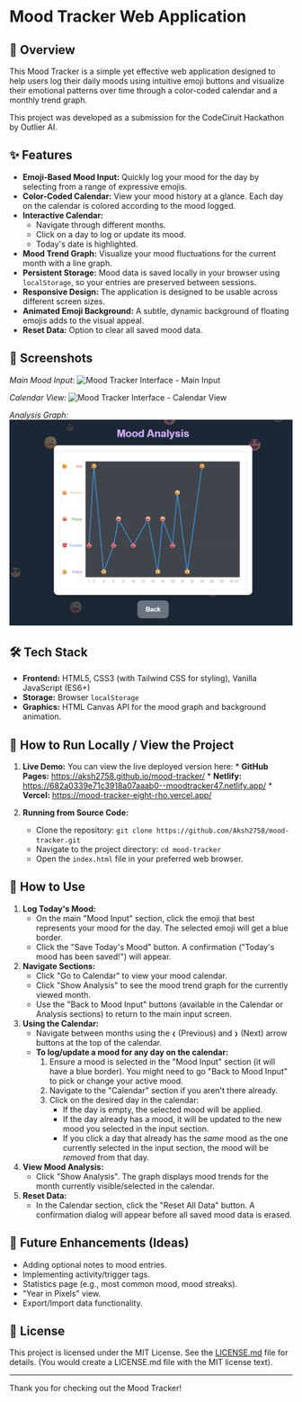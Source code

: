 # Mood Tracker Web Application

## 🌟 Overview

This Mood Tracker is a simple yet effective web application designed to help users log their daily moods using intuitive emoji buttons and visualize their emotional patterns over time through a color-coded calendar and a monthly trend graph.

This project was developed as a submission for the CodeCiruit Hackathon by Outlier AI.

## ✨ Features

*   **Emoji-Based Mood Input:** Quickly log your mood for the day by selecting from a range of expressive emojis.
*   **Color-Coded Calendar:** View your mood history at a glance. Each day on the calendar is colored according to the mood logged.
*   **Interactive Calendar:**
    *   Navigate through different months.
    *   Click on a day to log or update its mood.
    *   Today's date is highlighted.
*   **Mood Trend Graph:** Visualize your mood fluctuations for the current month with a line graph.
*   **Persistent Storage:** Mood data is saved locally in your browser using `localStorage`, so your entries are preserved between sessions.
*   **Responsive Design:** The application is designed to be usable across different screen sizes.
*   **Animated Emoji Background:** A subtle, dynamic background of floating emojis adds to the visual appeal.
*   **Reset Data:** Option to clear all saved mood data.

## 📸 Screenshots

*Main Mood Input:*
![Mood Tracker Interface - Main Input](assets/Main.png)

*Calendar View:*
![Mood Tracker Interface - Calendar View](assets/Calendar.png)

*Analysis Graph:*
![Mood Tracker Interface - Analysis Graph](assets/Graph.png)

## 🛠️ Tech Stack

*   **Frontend:** HTML5, CSS3 (with Tailwind CSS for styling), Vanilla JavaScript (ES6+)
*   **Storage:** Browser `localStorage`
*   **Graphics:** HTML Canvas API for the mood graph and background animation.

## 🚀 How to Run Locally / View the Project

1.  **Live Demo:**
    You can view the live deployed version here:
        * **GitHub Pages:** https://aksh2758.github.io/mood-tracker/
        *   **Netlify:** https://682a0339e71c3918a07aaab0--moodtracker47.netlify.app/
        *   **Vercel:** https://mood-tracker-eight-rho.vercel.app/

2.  **Running from Source Code:**
    *   Clone the repository: `git clone https://github.com/Aksh2758/mood-tracker.git`
    *   Navigate to the project directory: `cd mood-tracker`
    *   Open the `index.html` file in your preferred web browser.

## 📝 How to Use

1.  **Log Today's Mood:**
    *   On the main "Mood Input" section, click the emoji that best represents your mood for the day. The selected emoji will get a blue border.
    *   Click the "Save Today's Mood" button. A confirmation ("Today's mood has been saved!") will appear.
2.  **Navigate Sections:**
    *   Click "Go to Calendar" to view your mood calendar.
    *   Click "Show Analysis" to see the mood trend graph for the currently viewed month.
    *   Use the "Back to Mood Input" buttons (available in the Calendar or Analysis sections) to return to the main input screen.
3.  **Using the Calendar:**
    *   Navigate between months using the `❮` (Previous) and `❯` (Next) arrow buttons at the top of the calendar.
    *   **To log/update a mood for any day on the calendar:**
        1.  Ensure a mood is selected in the "Mood Input" section (it will have a blue border). You might need to go "Back to Mood Input" to pick or change your active mood.
        2.  Navigate to the "Calendar" section if you aren't there already.
        3.  Click on the desired day in the calendar:
            *   If the day is empty, the selected mood will be applied.
            *   If the day already has a mood, it will be updated to the new mood you selected in the input section.
            *   If you click a day that already has the *same* mood as the one currently selected in the input section, the mood will be *removed* from that day.
4.  **View Mood Analysis:**
    *   Click "Show Analysis". The graph displays mood trends for the month currently visible/selected in the calendar.
5.  **Reset Data:**
    *   In the Calendar section, click the "Reset All Data" button. A confirmation dialog will appear before all saved mood data is erased.

## 🔮 Future Enhancements (Ideas)

*   Adding optional notes to mood entries.
*   Implementing activity/trigger tags.
*   Statistics page (e.g., most common mood, mood streaks).
*   "Year in Pixels" view.
*   Export/Import data functionality.

## 📜 License

This project is licensed under the MIT License. See the [LICENSE.md](LICENSE.md) file for details.
(You would create a LICENSE.md file with the MIT license text).

---

Thank you for checking out the Mood Tracker!